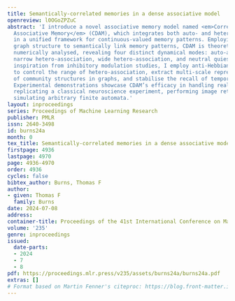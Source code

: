 ```yaml
---
title: Semantically-correlated memories in a dense associative model
openreview: l0OGoZPZuC
abstract: 'I introduce a novel associative memory model named <em>Correlated Dense
  Associative Memory</em> (CDAM), which integrates both auto- and hetero-association
  in a unified framework for continuous-valued memory patterns. Employing an arbitrary
  graph structure to semantically link memory patterns, CDAM is theoretically and
  numerically analysed, revealing four distinct dynamical modes: auto-association,
  narrow hetero-association, wide hetero-association, and neutral quiescence. Drawing
  inspiration from inhibitory modulation studies, I employ anti-Hebbian learning rules
  to control the range of hetero-association, extract multi-scale representations
  of community structures in graphs, and stabilise the recall of temporal sequences.
  Experimental demonstrations showcase CDAM’s efficacy in handling real-world data,
  replicating a classical neuroscience experiment, performing image retrieval, and
  simulating arbitrary finite automata.'
layout: inproceedings
series: Proceedings of Machine Learning Research
publisher: PMLR
issn: 2640-3498
id: burns24a
month: 0
tex_title: Semantically-correlated memories in a dense associative model
firstpage: 4936
lastpage: 4970
page: 4936-4970
order: 4936
cycles: false
bibtex_author: Burns, Thomas F
author:
- given: Thomas F
  family: Burns
date: 2024-07-08
address:
container-title: Proceedings of the 41st International Conference on Machine Learning
volume: '235'
genre: inproceedings
issued:
  date-parts:
  - 2024
  - 7
  - 8
pdf: https://proceedings.mlr.press/v235/assets/burns24a/burns24a.pdf
extras: []
# Format based on Martin Fenner's citeproc: https://blog.front-matter.io/posts/citeproc-yaml-for-bibliographies/
---
```

